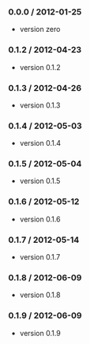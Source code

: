 ### 0.0.0 / 2012-01-25

 - version zero

### 0.1.2 / 2012-04-23

 - version 0.1.2

### 0.1.3 / 2012-04-26

 - version 0.1.3

### 0.1.4 / 2012-05-03

 - version 0.1.4

### 0.1.5 / 2012-05-04

 - version 0.1.5

### 0.1.6 / 2012-05-12

 - version 0.1.6

### 0.1.7 / 2012-05-14

 - version 0.1.7

### 0.1.8 / 2012-06-09

 - version 0.1.8

### 0.1.9 / 2012-06-09

 - version 0.1.9